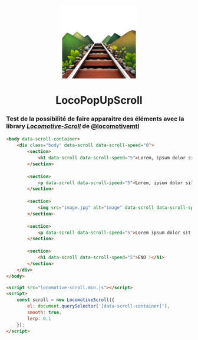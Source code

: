 <p align="center"><img src="logo.png" height="200"></p>

<h1 align="center">LocoPopUpScroll</h1>

### Test de la possibilité de faire apparaitre des éléments avec la library [***Locomotive-Scroll***](https://github.com/locomotivemtl/locomotive-scroll.git) de [@locomotivemtl](https://github.com/locomotivemtl)

```html
<body data-scroll-container>
	<div class="body" data-scroll data-scroll-speed="0">
		<section>
			<h1 data-scroll data-scroll-speed="5">Lorem, ipsum dolor sit amet.</h1>
		</section>

		<section>
			<p data-scroll data-scroll-speed="5">Lorem, ipsum dolor sit amet consectetur adipisicing, elit. Consequatur ...</p>	
		</section>

		<section>
			<img src="image.jpg" alt="image" data-scroll data-scroll-speed="5">
		</section>

		<section>
			<p data-scroll data-scroll-speed="5">Lorem ipsum dolor sit amet consectetur adipisicing elit. Maiores ...</p>
		</section>

		<section>
			<h1 data-scroll data-scroll-speed="5">END !</h1>
		</section>
	</div>
</body>
```

```html
<script src="locomotive-scroll.min.js"></script>
<script>
    const scroll = new LocomotiveScroll({
	    el: document.querySelector('[data-scroll-container]'),
	    smooth: true,
	    lerp: 0.1
	});
</script>
```